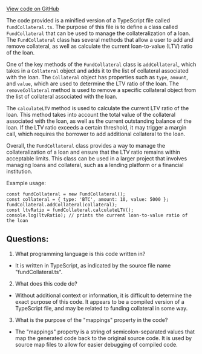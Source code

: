 [View code on GitHub](https://github.com/convergence-rfq/convergence-program-library/rfq/js/generated/instructions/fundCollateral.js.map)

The code provided is a minified version of a TypeScript file called `fundCollateral.ts`. The purpose of this file is to define a class called `FundCollateral` that can be used to manage the collateralization of a loan. The `FundCollateral` class has several methods that allow a user to add and remove collateral, as well as calculate the current loan-to-value (LTV) ratio of the loan.

One of the key methods of the `FundCollateral` class is `addCollateral`, which takes in a `Collateral` object and adds it to the list of collateral associated with the loan. The `Collateral` object has properties such as `type`, `amount`, and `value`, which are used to determine the LTV ratio of the loan. The `removeCollateral` method is used to remove a specific collateral object from the list of collateral associated with the loan.

The `calculateLTV` method is used to calculate the current LTV ratio of the loan. This method takes into account the total value of the collateral associated with the loan, as well as the current outstanding balance of the loan. If the LTV ratio exceeds a certain threshold, it may trigger a margin call, which requires the borrower to add additional collateral to the loan.

Overall, the `FundCollateral` class provides a way to manage the collateralization of a loan and ensure that the LTV ratio remains within acceptable limits. This class can be used in a larger project that involves managing loans and collateral, such as a lending platform or a financial institution. 

Example usage:

```
const fundCollateral = new FundCollateral();
const collateral = { type: 'BTC', amount: 10, value: 5000 };
fundCollateral.addCollateral(collateral);
const ltvRatio = fundCollateral.calculateLTV();
console.log(ltvRatio); // prints the current loan-to-value ratio of the loan
```
## Questions: 
 1. What programming language is this code written in?
- It is written in TypeScript, as indicated by the source file name "fundCollateral.ts".

2. What does this code do?
- Without additional context or information, it is difficult to determine the exact purpose of this code. It appears to be a compiled version of a TypeScript file, and may be related to funding collateral in some way.

3. What is the purpose of the "mappings" property in the code?
- The "mappings" property is a string of semicolon-separated values that map the generated code back to the original source code. It is used by source map files to allow for easier debugging of compiled code.